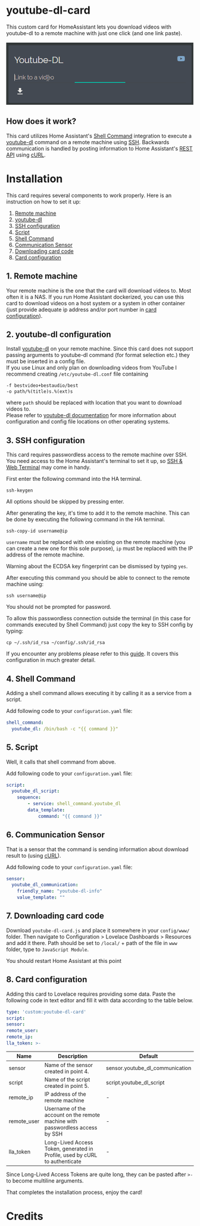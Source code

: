 # youtube-dl-card
This custom card for HomeAssistant lets you download videos with youtube-dl to a remote machine with just one click (and one link paste).\
\
![](./preview.gif)
## How does it work?
This card utilizes Home Assistant's [Shell Command](https:/www.home-assistant.io/integrations/shell_command/) integration to execute a [youtube-dl](https://ytdl-org.github.io/youtube-dl/index.html) command on a remote machine using [SSH](https:/www.ssh.com/ssh/). Backwards communication is handled by posting information to Home Assistant's [REST API](https:/developers.home-assistant.io/docs/api/rest/) using [cURL](https:/curl.haxx.se/).

# Installation

This card requires several components to work properly. Here is an instruction on how to set it up:

1. [Remote machine](#remote-machine)  
2. [youtube-dl](#youtube-dl-configuration)  
3. [SSH configuration](#ssh)
4. [Script](#script)  
5. [Shell Command](#shell-command)  
6. [Communication Sensor](#communication-sensor)  
7. [Downloading card code](#downloading-card-code)  
8. [Card configuration](#card-configuration)

## 1. Remote machine
Your remote machine is the one that the card will download videos to. Most often it is a NAS. If you run Home Assistant dockerized, you can use this card to download videos on a host system or a system in other container (just provide adequate ip address and/or port number in [card configuration](#card-configuration)).

## 2. youtube-dl configuration
Install [youtube-dl](https://ytdl-org.github.io/youtube-dl/index.html) on your remote machine. Since this card does not support passing arguments to youtube-dl command (for format selection etc.) they must be inserted in a config file.  
If you use Linux and only plan on downloading videos from YouTube I recommend creating `/etc/youtube-dl.conf` file containing
```
-f bestvideo+bestaudio/best
-o path/%(title)s.%(ext)s
```
where `path` should be replaced with location that you want to download videos to.  
Please refer to [youtube-dl documentation](https://github.com/ytdl-org/youtube-dl/blob/master/README.md#configuration) for more information about configuration and config file locations on other operating systems.   

## 3. SSH configuration
This card requires passwordless access to the remote machine over SSH. You need access to the Home Assistant's terminal to set it up, so [SSH & Web Terminal](https://github.com/hassio-addons/addon-ssh) may come in handy.

First enter the following command into the HA terminal.
```
ssh-keygen
```
All options should be skipped by pressing enter.

After generating the key, it's time to add it to the remote machine. This can be done by executing the following command in the HA terminal.
```
ssh-copy-id username@ip
```
`username` must be replaced with one existing on the remote machine (you can create a new one for this sole purpose), `ip` must be replaced with the IP address of the remote machine.

Warning about the ECDSA key fingerprint can be dismissed by typing `yes`.

After executing this command you should be able to connect to the remote machine using:
```
ssh username@ip
```
You should not be prompted for password.

To allow this passwordless connection outside the terminal (in this case for commands executed by Shell Command) just copy the key to SSH config by typing:
```
cp ~/.ssh/id_rsa ~/config/.ssh/id_rsa
```

If you encounter any problems please refer to this [guide](https://siytek.com/home-assistant-shell/#Setup_SSH). It covers this configuration in much greater detail.

## 4. Shell Command
Adding a shell command allows executing it by calling it as a service from a script.

Add following code to your `configuration.yaml` file:
```yaml
shell_command:
  youtube_dl: /bin/bash -c "{{ command }}"
```

## 5. Script
Well, it calls that shell command from above.

Add following code to your `configuration.yaml` file:
```yaml
script:
  youtube_dl_script:
    sequence:
        - service: shell_command.youtube_dl
        data_template:
            command: "{{ command }}"
```

## 6. Communication Sensor
That is a sensor that the command is sending information about download result to (using [cURL](https:/curl.haxx.se/)).

Add following code to your `configuration.yaml` file:
```yaml
sensor:
  youtube_dl_communication:
    friendly_name: "youtube-dl-info"
    value_template: ""
```
## 7. Downloading card code
Download `youtube-dl-card.js` and place it somewhere in your `config/www/` folder.
Then navigate to Configuration > Lovelace Dashboards > Resources and add it there.
Path should be set to `/local/` + path of the file in `www` folder, type to `JavaScript Module`.

You should restart Home Assistant at this point

## 8. Card configuration
Adding this card to Lovelace requires providing some data. Paste the following code in text editor and fill it with data according to the table below.
```yaml
type: 'custom:youtube-dl-card'
script: 
sensor: 
remote_user: 
remote_ip: 
lla_token: >-

```  
| Name | Description | Default |
|------|-------------|---------|
|sensor| Name of the sensor created in point 4.|sensor.youtube_dl_communication|
|script| Name of the script created in point 5.|script.youtube_dl_script|
|remote_ip| IP address of the remote machine | -
|remote_user| Username of the account on the remote machine with passwordless access by SSH| -
|lla_token| Long-Lived Access Token, generated in Profile, used by cURL to authenticate |-

Since Long-Lived Access Tokens are quite long, they can be pasted after `>-` to become multiline arguments.

That completes the installation process, enjoy the card!

# Credits